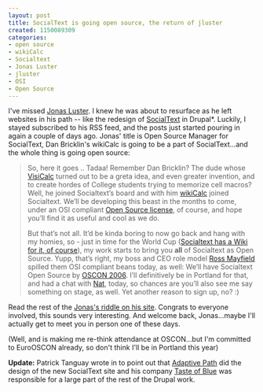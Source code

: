 ```yaml
--- 
layout: post
title: SocialText is going open source, the return of jluster
created: 1150089309
categories: 
- open source
- wikiCalc
- Socialtext
- Jonas Luster
- jluster
- OSI
- Open Source
---
```

<p>I&#39;ve missed <a href="http://www.jluster.org/">Jonas Luster</a>. I knew he was about to resurface as he left websites in his path -- like the redesign of <a href="http://socialtext.com/">SocialText</a> in Drupal*. Luckily, I stayed subscribed to his RSS feed, and the posts just started pouring in again a couple of days ago. Jonas&#39; title is Open Source Manager for SocialText, Dan Bricklin&#39;s wikiCalc is going to be a part of SocialText...and the whole thing is going open source:</p>  <blockquote> <p>So, here it goes .. Tadaa! Remember Dan Bricklin? The dude whose <a href="http://www.bricklin.com/visicalc.htm">VisiCalc</a> turned out to be a greta idea, and even greater invention, and to create hordes of College students trying to memorize cell macros? Well, he joined Socialtext&rsquo;s board and with him <a href="http://wikicalc.org">wikiCalc</a> joined Socialtext. We&rsquo;ll be developing this beast in the months to come, under an OSI compliant <a href="http://www.soicaltext.net/stoss/">Open Source license</a>, of course, and hope you&rsquo;ll find it as useful and cool as we do.</p>  <p>But that&rsquo;s not all. It&rsquo;d be kinda boring to now go back and hang with my homies, so - just in time for the World Cup (<a href="http://www.socialtext.net/soccertext/index.cgi">Socialtext has a Wiki for it, of course</a>), my work starts to bring you <strong>all</strong> of Socialtext as Open Source. Yupp, that&rsquo;s right, my boss and CEO role model <a href="http://ross.typepad.com/">Ross Mayfield</a> spilled them OSI compliant beans today, as well: We&rsquo;ll have Socialtext Open Source by <a href="http://conferences.oreillynet.com/os2006/">OSCON 2006</a>. I&rsquo;ll definitively be in Portland for that, and had a chat with <a href="http://radar.oreilly.com/nat/">Nat</a>, today, so chances are you&rsquo;ll also see me say something on stage, as well. Yet another reason to sign up, no? :)</p> </blockquote>  <p>Read the rest of the <a href="http://www.jluster.org/articles/2006/06/09/the-riddle-unfolds">Jonas&#39;s riddle on his site</a>. Congrats to everyone involved, this sounds very interesting. And welcome back, Jonas...maybe I&#39;ll actually get to meet you in person one of these days.</p>
<!--break-->
<p>(Well, and is making me re-think attendance at OSCON...but I&#39;m committed to EuroOSCON already, so don&#39;t think I&#39;ll be in Portland this year)&nbsp;</p><p><strong>Update:</strong> Patrick Tanguay wrote in to point out that <a href="http://adaptivepath.com">Adaptive Path</a> did the design of the new SocialText site and his company <a href="http://tasteofblue.ca/">Taste of Blue</a> was responsible for a large part of the rest of the Drupal work. </p>
